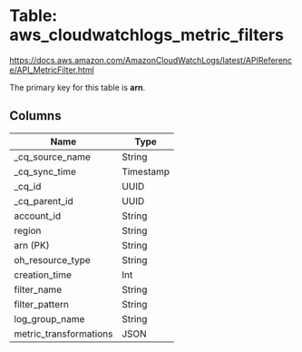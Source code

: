 # Table: aws_cloudwatchlogs_metric_filters

https://docs.aws.amazon.com/AmazonCloudWatchLogs/latest/APIReference/API_MetricFilter.html

The primary key for this table is **arn**.



## Columns
| Name          | Type          |
| ------------- | ------------- |
|_cq_source_name|String|
|_cq_sync_time|Timestamp|
|_cq_id|UUID|
|_cq_parent_id|UUID|
|account_id|String|
|region|String|
|arn (PK)|String|
|oh_resource_type|String|
|creation_time|Int|
|filter_name|String|
|filter_pattern|String|
|log_group_name|String|
|metric_transformations|JSON|